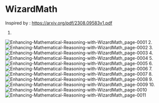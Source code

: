 # WizardMath

Inspired by : https://arxiv.org/pdf/2308.09583v1.pdf

1.
![Enhancing-Mathematical-Reasoning-with-WizardMath_page-0001](https://github.com/Rakib-data-scientist/WizardMath/assets/137823730/8dbfa7f8-f391-4ea2-ba09-73a7721bb720)
2.
  ![Enhancing-Mathematical-Reasoning-with-WizardMath_page-0002](https://github.com/Rakib-data-scientist/WizardMath/assets/137823730/49b343c9-45a7-49b1-ba3e-1da31539939d)
3.
  ![Enhancing-Mathematical-Reasoning-with-WizardMath_page-0003](https://github.com/Rakib-data-scientist/WizardMath/assets/137823730/8f950a43-25e0-4899-b8f2-86ae5f399233)
4.
  ![Enhancing-Mathematical-Reasoning-with-WizardMath_page-0004](https://github.com/Rakib-data-scientist/WizardMath/assets/137823730/9c17f35c-30df-4d4c-aa88-90441eb01c9e)
5.
  ![Enhancing-Mathematical-Reasoning-with-WizardMath_page-0005](https://github.com/Rakib-data-scientist/WizardMath/assets/137823730/1adda0cc-ee0e-4afd-8c74-8320672c8b53)
6.
  ![Enhancing-Mathematical-Reasoning-with-WizardMath_page-0006](https://github.com/Rakib-data-scientist/WizardMath/assets/137823730/eb1adc67-39ce-4562-946b-7f9ca264d060)
7.
  ![Enhancing-Mathematical-Reasoning-with-WizardMath_page-0007](https://github.com/Rakib-data-scientist/WizardMath/assets/137823730/3b3aa725-6b55-4c73-96b9-25dba25b6df1)
8.
  ![Enhancing-Mathematical-Reasoning-with-WizardMath_page-0008](https://github.com/Rakib-data-scientist/WizardMath/assets/137823730/dc554a18-029f-48c4-a99c-595e02620681)
9.
  ![Enhancing-Mathematical-Reasoning-with-WizardMath_page-0009](https://github.com/Rakib-data-scientist/WizardMath/assets/137823730/6a6d3cb1-a213-4bd2-ae52-5dd18e646e90)
10.
  ![Enhancing-Mathematical-Reasoning-with-WizardMath_page-0010](https://github.com/Rakib-data-scientist/WizardMath/assets/137823730/a508fe36-dfb6-48f0-89a1-227b34230571)
![Enhancing-Mathematical-Reasoning-with-WizardMath_page-0011](https://github.com/Rakib-data-scientist/WizardMath/assets/137823730/c827ef16-51c8-4dad-b012-81c9e9047c14)

